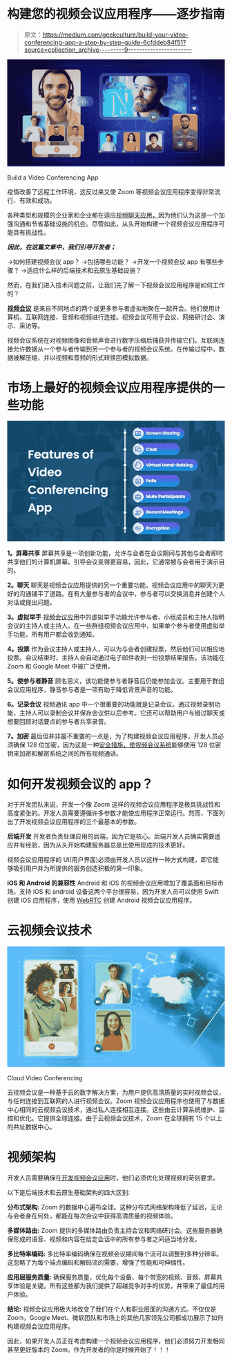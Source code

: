 # 构建您的视频会议应用程序——逐步指南

> 原文：<https://medium.com/geekculture/build-your-video-conferencing-app-a-step-by-step-guide-6cfddeb84f51?source=collection_archive---------9----------------------->

![](img/df9e80bce9384738c1f0f34c474780f6.png)

Build a Video Conferencing App

疫情改善了远程工作环境，这反过来又使 Zoom 等视频会议应用程序变得非常流行、有效和成功。

各种类型和规模的企业家和企业都在适应[视频聊天应用，](https://www.mirrorfly.com/build-video-chat-app.php)因为他们认为这是一个加强沟通和节省基础设施的机会。尽管如此，从头开始构建一个视频会议应用程序可能具有挑战性。

***因此，在这篇文章中，我们引导开发者；***

→如何搭建视频会议 app？
→包括哪些功能？
→开发一个视频会议 app 有哪些步骤？
→适应什么样的后端技术和云原生基础设施？

然而，在我们进入技术问题之前，让我们先了解一下视频会议应用程序是如何工作的？

[**视频会议**](https://www.mirrorfly.com/video-conferencing-api.php) 是来自不同地点的两个或更多参与者虚拟地聚在一起开会。他们使用计算机、互联网连接、音频和视频进行连接。视频会议可用于会议、网络研讨会、演示、采访等。

视频会议系统在对视频图像和音频声音进行数字压缩后捕获并传输它们。互联网连接允许数据从一个参与者传输到另一个参与者的视频会议系统。在传输过程中，数据被解压缩，并以视频和音频的形式转换回模拟数据。

# **市场上最好的视频会议应用程序提供的一些功能**

![](img/336f673508121bdbaa82dc06823e04d7.png)

**1。屏幕共享** 屏幕共享是一项创新功能，允许与会者在会议期间与其他与会者即时共享他们的计算机屏幕。引导会议变得更容易，因此，它通常被与会者用于演示目的。

**2。聊天** 聊天是视频会议应用提供的另一个重要功能。视频会议应用中的聊天为更好的沟通铺平了道路。在有大量参与者的会议中，参与者可以交换消息并创建个人对话或提出问题。

**3。虚拟举手** [视频会议应用](https://www.mirrorfly.com/blog/best-video-conferencing-app/)中的虚拟举手功能允许参与者、小组成员和主持人指明会议的主持人或主持人。在一些群组视频会议应用中，如果单个参与者使用虚拟举手功能，所有用户都会收到通知。

**4。投票** 作为会议主持人或主持人，可以为与会者创建投票，然后他们可以相应地投票。会议结束时，主持人会自动通过电子邮件收到一份投票结果报告。该功能在 Zoom 和 Google Meet 中被广泛使用。

**5。使参与者静音** 顾名思义，该功能使参与者静音后仍能参加会议。主要用于群组会议应用程序，静音参与者是一项有助于降低背景声音的功能。

**6。记录会议** 视频通讯 app 中一个很重要的功能就是记录会议。通过视频录制功能，主持人可以录制会议并保存会议供以后参考。它还可以帮助用户与错过聊天或想要回顾对话要点的参与者共享录音。

**7。加密** 最后但并非最不重要的一点是，为了构建视频会议应用程序，开发人员必须确保 128 位加密，因为这是一种[安全措施，使视频会议系统](https://blog.mirrorfly.com/secure-video-conferencing/)能够使用 128 位密钥来加密和解密系统之间的所有视频通话。

# **如何开发视频会议的 app？**

对于开发团队来说，开发一个像 Zoom 这样的视频会议应用程序是极具挑战性和高度紧张的。开发人员需要遵循许多参数才能使应用程序正常运行。然而，下面列出了开发视频会议应用程序的三个最基本的参数。

**后端开发** 开发者负责处理应用的后端，因为它是核心。后端开发人员确实需要适应并有经验，因为从头开始构建服务器总是比使用现成的技术更好。

视频会议应用程序的 UI(用户界面)必须由开发人员以这样一种方式构建，即它能够吸引用户并为所提供的服务创造积极的第一印象。

**iOS 和 Android 的兼容性** Android 和 iOS 的视频会议应用增加了覆盖面和目标市场。支持 iOS 和 android 设备这两个平台很容易，因为开发人员可以使用 Swift 创建 iOS 应用程序，使用 [WebRTC](https://www.mirrorfly.com/learn/what-is-webrtc.php) 创建 Android 视频会议应用程序。

# **云视频会议技术**

![](img/c97bc152291d93e2e64035fa529d188b.png)

Cloud Video Conferencing

云视频会议是一种基于云的数字解决方案，为用户提供高清质量的实时视频会议，与任何连接到互联网的人进行视频会议。Zoom 视频会议应用程序也使用了与数据中心相同的云视频会议技术，通过私人连接相互连接。这些由云计算系统维护、监控和优化。它提供全球连接。由于云视频会议技术，Zoom 在全球拥有 15 个以上的共址数据中心。

# **视频架构**

开发人员需要确保在[开发视频会议应用](https://www.apptha.com/blog/build-a-video-conference-app/)时，他们必须优化处理视频的苛刻要求。

以下是后端技术和云原生基础架构的四大区别:

**分布式架构:**
Zoom 的数据中心遍布全球。这种分布式网络架构降低了延迟，无论与会者身在何处，都能在每次会议中获得高清质量的视频体验。

**多媒体路由:** Zoom 提供的多媒体路由负责主持会议和网络研讨会。这些服务器确保形成的语音、视频和内容在给定会话中的所有参与者之间适当地分发。

**多比特率编码:** 多比特率编码确保在视频会议期间每个流可以调整到多种分辨率。这忽略了为每个端点编码和解码流的需要，增强了性能和可伸缩性。

**应用层服务质量:** 确保服务质量，优化每个设备、每个带宽的视频、音频、屏幕共享体验是关键。所有这些都为我们提供了超越竞争对手的优势，并带来了最佳的用户体验。

**结论:** 视频会议应用极大地改变了我们在个人和职业层面的沟通方式。不仅仅是 Zoom，Google Meet、微软团队和市场上的其他几家领先公司都成功展示了如何构建视频会议应用程序。

因此，如果开发人员正在考虑构建一个视频会议应用程序，他们必须努力开发相同甚至更好版本的 Zoom。作为开发者的你是时候开始了！！！